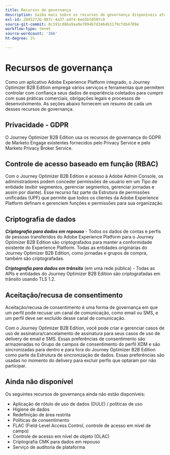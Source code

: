 ```yaml
---
title: Recursos de governança
description: Saiba mais sobre os recursos de governança disponíveis atualmente no Journey Optimizer B2B Edition.
exl-id: 2845272b-987c-4a37-adf4-6ee5bfd59fc0
source-git-commit: 8c191cd86a9aa9e7094b7d3464b3179cfdb4789e
workflow-type: tm+mt
source-wordcount: '366'
ht-degree: 1%

---
```


# Recursos de governança

Como um aplicativo Adobe Experience Platform integrado, o Journey Optimizer B2B Edition emprega vários serviços e ferramentas que permitem controlar com confiança seus dados de experiência coletados para cumprir com suas práticas comerciais, obrigações legais e processos de desenvolvimento. As seções abaixo fornecem um resumo de cada um desses recursos de governança.

## Privacidade - GDPR

O Journey Optimizer B2B Edition usa os recursos de governança do GDPR de Marketo Engage existentes fornecidos pelo Privacy Service e pelo Marketo Privacy Broker Service.

## Controle de acesso baseado em função (RBAC)

Com o Journey Optimizer B2B Edition e acesso à Adobe Admin Console, os administradores podem conceder permissões de usuário em um Tipo de entidade (exibir segmentos, gerenciar segmentos, gerenciar jornadas e assim por diante). Esse recurso faz parte da Estrutura de permissões unificadas (UPF) que permite que todos os clientes da Adobe Experience Platform definam e gerenciem funções e permissões para sua organização.

## Criptografia de dados

**_Criptografia para dados em repouso_** - Todos os dados de contas e perfis de pessoas transferidos do Adobe Experience Platform para o Journey Optimizer B2B Edition são criptografados para manter a conformidade existente do Experience Platform. Todas as entidades originárias do Journey Optimizer B2B Edition, como jornadas e grupos de compra, também são criptografadas.

**_Criptografia para dados em trânsito_** (em uma rede pública) - Todas as APIs e entidades do Journey Optimizer B2B Edition são criptografadas em trânsito usando TLS 1.2.

## Aceitação/recusa de consentimento

Aceitação/recusa de consentimento é uma forma de governança em que um perfil pode recusar um canal de comunicação, como email ou SMS, e um perfil deve ser excluído desse canal de comunicação.

Com o Journey Optimizer B2B Edition, você pode criar e gerenciar casos de uso de assinatura/cancelamento de assinatura para seus casos de uso de delivery de email e SMS. Essas preferências de consentimento são armazenadas no Grupo de campos de consentimento do perfil XDM e são sincronizadas para dentro e para fora do Journey Optimizer B2B Edition como parte da Estrutura de sincronização de dados. Essas preferências são usadas no momento do delivery para excluir perfis que optaram por não participar.

## Ainda não disponível

Os seguintes recursos de governança ainda não estão disponíveis:

* Aplicação de rótulo de uso de dados (DULE) / políticas de uso
* Higiene de dados
* Redefinição de área restrita
* Políticas de consentimento
* FLAC (Field-Level Access Control, controle de acesso em nível de campo)
* Controle de acesso em nível de objeto (OLAC)
* Criptografia CMK para dados em repouso
* Serviço de auditoria de plataforma
